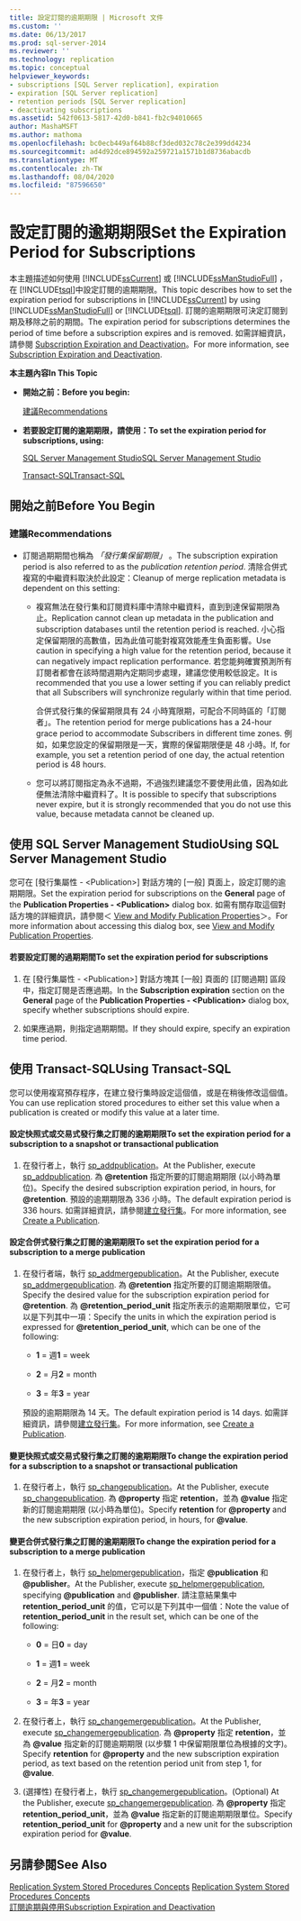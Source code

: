 ```yaml
---
title: 設定訂閱的逾期期限 | Microsoft 文件
ms.custom: ''
ms.date: 06/13/2017
ms.prod: sql-server-2014
ms.reviewer: ''
ms.technology: replication
ms.topic: conceptual
helpviewer_keywords:
- subscriptions [SQL Server replication], expiration
- expiration [SQL Server replication]
- retention periods [SQL Server replication]
- deactivating subscriptions
ms.assetid: 542f0613-5817-42d0-b841-fb2c94010665
author: MashaMSFT
ms.author: mathoma
ms.openlocfilehash: bc0ecb449af64b88cf3ded032c78c2e399dd4234
ms.sourcegitcommit: ad4d92dce894592a259721a1571b1d8736abacdb
ms.translationtype: MT
ms.contentlocale: zh-TW
ms.lasthandoff: 08/04/2020
ms.locfileid: "87596650"
---
```

# <a name="set-the-expiration-period-for-subscriptions"></a><span data-ttu-id="2496e-102">設定訂閱的逾期期限</span><span class="sxs-lookup"><span data-stu-id="2496e-102">Set the Expiration Period for Subscriptions</span></span>
  <span data-ttu-id="2496e-103">本主題描述如何使用 [!INCLUDE[ssCurrent](../../../includes/sscurrent-md.md)] 或 [!INCLUDE[ssManStudioFull](../../../includes/ssmanstudiofull-md.md)] ，在 [!INCLUDE[tsql](../../../includes/tsql-md.md)]中設定訂閱的逾期期限。</span><span class="sxs-lookup"><span data-stu-id="2496e-103">This topic describes how to set the expiration period for subscriptions in [!INCLUDE[ssCurrent](../../../includes/sscurrent-md.md)] by using [!INCLUDE[ssManStudioFull](../../../includes/ssmanstudiofull-md.md)] or [!INCLUDE[tsql](../../../includes/tsql-md.md)].</span></span> <span data-ttu-id="2496e-104">訂閱的逾期期限可決定訂閱到期及移除之前的期間。</span><span class="sxs-lookup"><span data-stu-id="2496e-104">The expiration period for subscriptions determines the period of time before a subscription expires and is removed.</span></span> <span data-ttu-id="2496e-105">如需詳細資訊，請參閱 [Subscription Expiration and Deactivation](../subscription-expiration-and-deactivation.md)。</span><span class="sxs-lookup"><span data-stu-id="2496e-105">For more information, see [Subscription Expiration and Deactivation](../subscription-expiration-and-deactivation.md).</span></span>  
  
 <span data-ttu-id="2496e-106">**本主題內容**</span><span class="sxs-lookup"><span data-stu-id="2496e-106">**In This Topic**</span></span>  
  
-   <span data-ttu-id="2496e-107">**開始之前：**</span><span class="sxs-lookup"><span data-stu-id="2496e-107">**Before you begin:**</span></span>  
  
     [<span data-ttu-id="2496e-108">建議</span><span class="sxs-lookup"><span data-stu-id="2496e-108">Recommendations</span></span>](#Recommendations)  
  
-   <span data-ttu-id="2496e-109">**若要設定訂閱的逾期期限，請使用：**</span><span class="sxs-lookup"><span data-stu-id="2496e-109">**To set the expiration period for subscriptions, using:**</span></span>  
  
     [<span data-ttu-id="2496e-110">SQL Server Management Studio</span><span class="sxs-lookup"><span data-stu-id="2496e-110">SQL Server Management Studio</span></span>](#SSMSProcedure)  
  
     [<span data-ttu-id="2496e-111">Transact-SQL</span><span class="sxs-lookup"><span data-stu-id="2496e-111">Transact-SQL</span></span>](#TsqlProcedure)  
  
##  <a name="before-you-begin"></a><a name="BeforeYouBegin"></a> <span data-ttu-id="2496e-112">開始之前</span><span class="sxs-lookup"><span data-stu-id="2496e-112">Before You Begin</span></span>  
  
###  <a name="recommendations"></a><a name="Recommendations"></a> <span data-ttu-id="2496e-113">建議</span><span class="sxs-lookup"><span data-stu-id="2496e-113">Recommendations</span></span>  
  
-   <span data-ttu-id="2496e-114">訂閱過期期間也稱為 *「發行集保留期限」* 。</span><span class="sxs-lookup"><span data-stu-id="2496e-114">The subscription expiration period is also referred to as the *publication retention period*.</span></span> <span data-ttu-id="2496e-115">清除合併式複寫的中繼資料取決於此設定：</span><span class="sxs-lookup"><span data-stu-id="2496e-115">Cleanup of merge replication metadata is dependent on this setting:</span></span>  
  
    -   <span data-ttu-id="2496e-116">複寫無法在發行集和訂閱資料庫中清除中繼資料，直到到達保留期限為止。</span><span class="sxs-lookup"><span data-stu-id="2496e-116">Replication cannot clean up metadata in the publication and subscription databases until the retention period is reached.</span></span> <span data-ttu-id="2496e-117">小心指定保留期限的高數值，因為此值可能對複寫效能產生負面影響。</span><span class="sxs-lookup"><span data-stu-id="2496e-117">Use caution in specifying a high value for the retention period, because it can negatively impact replication performance.</span></span> <span data-ttu-id="2496e-118">若您能夠確實預測所有訂閱者都會在該時間週期內定期同步處理，建議您使用較低設定。</span><span class="sxs-lookup"><span data-stu-id="2496e-118">It is recommended that you use a lower setting if you can reliably predict that all Subscribers will synchronize regularly within that time period.</span></span>  
  
         <span data-ttu-id="2496e-119">合併式發行集的保留期限具有 24 小時寬限期，可配合不同時區的「訂閱者」。</span><span class="sxs-lookup"><span data-stu-id="2496e-119">The retention period for merge publications has a 24-hour grace period to accommodate Subscribers in different time zones.</span></span> <span data-ttu-id="2496e-120">例如，如果您設定的保留期限是一天，實際的保留期限便是 48 小時。</span><span class="sxs-lookup"><span data-stu-id="2496e-120">If, for example, you set a retention period of one day, the actual retention period is 48 hours.</span></span>  
  
    -   <span data-ttu-id="2496e-121">您可以將訂閱指定為永不過期，不過強烈建議您不要使用此值，因為如此便無法清除中繼資料了。</span><span class="sxs-lookup"><span data-stu-id="2496e-121">It is possible to specify that subscriptions never expire, but it is strongly recommended that you do not use this value, because metadata cannot be cleaned up.</span></span>  
  
##  <a name="using-sql-server-management-studio"></a><a name="SSMSProcedure"></a> <span data-ttu-id="2496e-122">使用 SQL Server Management Studio</span><span class="sxs-lookup"><span data-stu-id="2496e-122">Using SQL Server Management Studio</span></span>  
 <span data-ttu-id="2496e-123">您可在 [發行集屬性 - \<Publication>] 對話方塊的 [一般] 頁面上，設定訂閱的逾期期限。</span><span class="sxs-lookup"><span data-stu-id="2496e-123">Set the expiration period for subscriptions on the **General** page of the **Publication Properties - \<Publication>** dialog box.</span></span> <span data-ttu-id="2496e-124">如需有關存取這個對話方塊的詳細資訊，請參閱＜ [View and Modify Publication Properties](view-and-modify-publication-properties.md)＞。</span><span class="sxs-lookup"><span data-stu-id="2496e-124">For more information about accessing this dialog box, see [View and Modify Publication Properties](view-and-modify-publication-properties.md).</span></span>  
  
#### <a name="to-set-the-expiration-period-for-subscriptions"></a><span data-ttu-id="2496e-125">若要設定訂閱的過期期間</span><span class="sxs-lookup"><span data-stu-id="2496e-125">To set the expiration period for subscriptions</span></span>  
  
1.  <span data-ttu-id="2496e-126">在 [發行集屬性 - \<Publication>] 對話方塊其 [一般] 頁面的 [訂閱過期] 區段中，指定訂閱是否應過期。</span><span class="sxs-lookup"><span data-stu-id="2496e-126">In the **Subscription expiration** section on the **General** page of the **Publication Properties - \<Publication>** dialog box, specify whether subscriptions should expire.</span></span>  
  
2.  <span data-ttu-id="2496e-127">如果應過期，則指定過期期間。</span><span class="sxs-lookup"><span data-stu-id="2496e-127">If they should expire, specify an expiration time period.</span></span>  
  
##  <a name="using-transact-sql"></a><a name="TsqlProcedure"></a> <span data-ttu-id="2496e-128">使用 Transact-SQL</span><span class="sxs-lookup"><span data-stu-id="2496e-128">Using Transact-SQL</span></span>  
 <span data-ttu-id="2496e-129">您可以使用複寫預存程序，在建立發行集時設定這個值，或是在稍後修改這個值。</span><span class="sxs-lookup"><span data-stu-id="2496e-129">You can use replication stored procedures to either set this value when a publication is created or modify this value at a later time.</span></span>  
  
#### <a name="to-set-the-expiration-period-for-a-subscription-to-a-snapshot-or-transactional-publication"></a><span data-ttu-id="2496e-130">設定快照式或交易式發行集之訂閱的逾期期限</span><span class="sxs-lookup"><span data-stu-id="2496e-130">To set the expiration period for a subscription to a snapshot or transactional publication</span></span>  
  
1.  <span data-ttu-id="2496e-131">在發行者上，執行 [sp_addpublication](/sql/relational-databases/system-stored-procedures/sp-addpublication-transact-sql)。</span><span class="sxs-lookup"><span data-stu-id="2496e-131">At the Publisher, execute [sp_addpublication](/sql/relational-databases/system-stored-procedures/sp-addpublication-transact-sql).</span></span> <span data-ttu-id="2496e-132">為 **\@retention** 指定所要的訂閱逾期期限 (以小時為單位)。</span><span class="sxs-lookup"><span data-stu-id="2496e-132">Specify the desired subscription expiration period, in hours, for **\@retention**.</span></span> <span data-ttu-id="2496e-133">預設的逾期期限為 336 小時。</span><span class="sxs-lookup"><span data-stu-id="2496e-133">The default expiration period is 336 hours.</span></span> <span data-ttu-id="2496e-134">如需詳細資訊，請參閱[建立發行集](create-a-publication.md)。</span><span class="sxs-lookup"><span data-stu-id="2496e-134">For more information, see [Create a Publication](create-a-publication.md).</span></span>  
  
#### <a name="to-set-the-expiration-period-for-a-subscription-to-a-merge-publication"></a><span data-ttu-id="2496e-135">設定合併式發行集之訂閱的逾期期限</span><span class="sxs-lookup"><span data-stu-id="2496e-135">To set the expiration period for a subscription to a merge publication</span></span>  
  
1.  <span data-ttu-id="2496e-136">在發行者端，執行 [sp_addmergepublication](/sql/relational-databases/system-stored-procedures/sp-addmergepublication-transact-sql)。</span><span class="sxs-lookup"><span data-stu-id="2496e-136">At the Publisher, execute [sp_addmergepublication](/sql/relational-databases/system-stored-procedures/sp-addmergepublication-transact-sql).</span></span> <span data-ttu-id="2496e-137">為 **\@retention** 指定所要的訂閱逾期期限值。</span><span class="sxs-lookup"><span data-stu-id="2496e-137">Specify the desired value for the subscription expiration period for **\@retention**.</span></span> <span data-ttu-id="2496e-138">為 **\@retention_period_unit** 指定所表示的逾期期限單位，它可以是下列其中一項：</span><span class="sxs-lookup"><span data-stu-id="2496e-138">Specify the units in which the expiration period is expressed for **\@retention_period_unit**, which can be one of the following:</span></span>  
  
    -   <span data-ttu-id="2496e-139">**1** = 週</span><span class="sxs-lookup"><span data-stu-id="2496e-139">**1** = week</span></span>  
  
    -   <span data-ttu-id="2496e-140">**2** = 月</span><span class="sxs-lookup"><span data-stu-id="2496e-140">**2** = month</span></span>  
  
    -   <span data-ttu-id="2496e-141">**3** = 年</span><span class="sxs-lookup"><span data-stu-id="2496e-141">**3** = year</span></span>  
  
     <span data-ttu-id="2496e-142">預設的逾期期限為 14 天。</span><span class="sxs-lookup"><span data-stu-id="2496e-142">The default expiration period is 14 days.</span></span> <span data-ttu-id="2496e-143">如需詳細資訊，請參閱[建立發行集](create-a-publication.md)。</span><span class="sxs-lookup"><span data-stu-id="2496e-143">For more information, see [Create a Publication](create-a-publication.md).</span></span>  
  
#### <a name="to-change-the-expiration-period-for-a-subscription-to-a-snapshot-or-transactional-publication"></a><span data-ttu-id="2496e-144">變更快照式或交易式發行集之訂閱的逾期期限</span><span class="sxs-lookup"><span data-stu-id="2496e-144">To change the expiration period for a subscription to a snapshot or transactional publication</span></span>  
  
1.  <span data-ttu-id="2496e-145">在發行者上，執行 [sp_changepublication](/sql/relational-databases/system-stored-procedures/sp-changepublication-transact-sql)。</span><span class="sxs-lookup"><span data-stu-id="2496e-145">At the Publisher, execute [sp_changepublication](/sql/relational-databases/system-stored-procedures/sp-changepublication-transact-sql).</span></span> <span data-ttu-id="2496e-146">為 **\@property** 指定 **retention**，並為 **\@value** 指定新的訂閱逾期期限 (以小時為單位)。</span><span class="sxs-lookup"><span data-stu-id="2496e-146">Specify **retention** for **\@property** and the new subscription expiration period, in hours, for **\@value**.</span></span>  
  
#### <a name="to-change-the-expiration-period-for-a-subscription-to-a-merge-publication"></a><span data-ttu-id="2496e-147">變更合併式發行集之訂閱的逾期期限</span><span class="sxs-lookup"><span data-stu-id="2496e-147">To change the expiration period for a subscription to a merge publication</span></span>  
  
1.  <span data-ttu-id="2496e-148">在發行者上，執行 [sp_helpmergepublication](/sql/relational-databases/system-stored-procedures/sp-helpmergepublication-transact-sql)，指定 **\@publication** 和 **\@publisher**。</span><span class="sxs-lookup"><span data-stu-id="2496e-148">At the Publisher, execute [sp_helpmergepublication](/sql/relational-databases/system-stored-procedures/sp-helpmergepublication-transact-sql), specifying **\@publication** and **\@publisher**.</span></span> <span data-ttu-id="2496e-149">請注意結果集中 **retention_period_unit** 的值，它可以是下列其中一個值：</span><span class="sxs-lookup"><span data-stu-id="2496e-149">Note the value of **retention_period_unit** in the result set, which can be one of the following:</span></span>  
  
    -   <span data-ttu-id="2496e-150">**0** = 日</span><span class="sxs-lookup"><span data-stu-id="2496e-150">**0** = day</span></span>  
  
    -   <span data-ttu-id="2496e-151">**1** = 週</span><span class="sxs-lookup"><span data-stu-id="2496e-151">**1** = week</span></span>  
  
    -   <span data-ttu-id="2496e-152">**2** = 月</span><span class="sxs-lookup"><span data-stu-id="2496e-152">**2** = month</span></span>  
  
    -   <span data-ttu-id="2496e-153">**3** = 年</span><span class="sxs-lookup"><span data-stu-id="2496e-153">**3** = year</span></span>  
  
2.  <span data-ttu-id="2496e-154">在發行者上，執行 [sp_changemergepublication](/sql/relational-databases/system-stored-procedures/sp-changemergepublication-transact-sql)。</span><span class="sxs-lookup"><span data-stu-id="2496e-154">At the Publisher, execute [sp_changemergepublication](/sql/relational-databases/system-stored-procedures/sp-changemergepublication-transact-sql).</span></span> <span data-ttu-id="2496e-155">為 **\@property** 指定 **retention**，並為 **\@value** 指定新的訂閱逾期期限 (以步驟 1 中保留期限單位為根據的文字)。</span><span class="sxs-lookup"><span data-stu-id="2496e-155">Specify **retention** for **\@property** and the new subscription expiration period, as text based on the retention period unit from step 1, for **\@value**.</span></span>  
  
3.  <span data-ttu-id="2496e-156">(選擇性) 在發行者上，執行 [sp_changemergepublication](/sql/relational-databases/system-stored-procedures/sp-changemergepublication-transact-sql)。</span><span class="sxs-lookup"><span data-stu-id="2496e-156">(Optional) At the Publisher, execute [sp_changemergepublication](/sql/relational-databases/system-stored-procedures/sp-changemergepublication-transact-sql).</span></span> <span data-ttu-id="2496e-157">為 **\@property** 指定 **retention_period_unit**，並為 **\@value** 指定新的訂閱逾期期限單位。</span><span class="sxs-lookup"><span data-stu-id="2496e-157">Specify **retention_period_unit** for **\@property** and a new unit for the subscription expiration period for **\@value**.</span></span>  
  
## <a name="see-also"></a><span data-ttu-id="2496e-158">另請參閱</span><span class="sxs-lookup"><span data-stu-id="2496e-158">See Also</span></span>  
 <span data-ttu-id="2496e-159">[Replication System Stored Procedures Concepts](../concepts/replication-system-stored-procedures-concepts.md) </span><span class="sxs-lookup"><span data-stu-id="2496e-159">[Replication System Stored Procedures Concepts](../concepts/replication-system-stored-procedures-concepts.md) </span></span>  
 [<span data-ttu-id="2496e-160">訂閱逾期與停用</span><span class="sxs-lookup"><span data-stu-id="2496e-160">Subscription Expiration and Deactivation</span></span>](../subscription-expiration-and-deactivation.md)  
  
  
